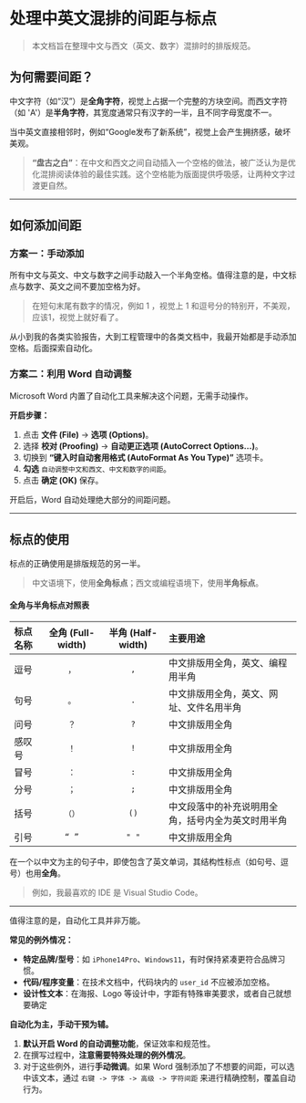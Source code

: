 # 处理中英文混排的间距与标点

> 本文档旨在整理中文与西文（英文、数字）混排时的排版规范。

## 为何需要间距？

中文字符（如“汉”）是**全角字符**，视觉上占据一个完整的方块空间。而西文字符（如 'A'）是**半角字符**，其宽度通常只有汉字的一半，且不同字母宽度不一。

当中英文直接相邻时，例如“Google发布了新系统”，视觉上会产生拥挤感，破坏美观。

> **“盘古之白”**：在中文和西文之间自动插入一个空格的做法，被广泛认为是优化混排阅读体验的最佳实践。这个空格能为版面提供呼吸感，让两种文字过渡更自然。

---

## 如何添加间距

### 方案一：手动添加

所有中文与英文、中文与数字之间手动敲入一个半角空格。值得注意的是，中文标点与数字、英文之间不要加空格为好。

> 在短句末尾有数字的情况，例如 1 ，视觉上 1 和逗号分的特别开，不美观，应该1，视觉上就好看了。

从小到我的各类实验报告，大到工程管理中的各类文档中，我最开始都是手动添加空格。后面探索自动化。

### 方案二：利用 Word 自动调整

Microsoft Word 内置了自动化工具来解决这个问题，无需手动操作。

**开启步骤：**

1.  点击 **文件 (File)** -> **选项 (Options)**。
2.  选择 **校对 (Proofing)** -> **自动更正选项 (AutoCorrect Options...)**。
3.  切换到 **“键入时自动套用格式 (AutoFormat As You Type)”** 选项卡。
4.  **勾选** `自动调整中文和西文、中文和数字的间距`。
5.  点击 **确定 (OK)** 保存。

开启后，Word 自动处理绝大部分的间距问题。

---

## 标点的使用

标点的正确使用是排版规范的另一半。

> 中文语境下，使用**全角标点**；西文或编程语境下，使用**半角标点**。

#### 全角与半角标点对照表

| 标点名称 | 全角 (Full-width) | 半角 (Half-width) | 主要用途 |
| :--- | :---: | :---: | :--- |
| 逗号 | `，` | `,` | 中文排版用全角，英文、编程用半角 |
| 句号 | `。` | `.` | 中文排版用全角，英文、网址、文件名用半角 |
| 问号 | `？` | `?` | 中文排版用全角 |
| 感叹号 | `！` | `!` | 中文排版用全角 |
| 冒号 | `：` | `:` | 中文排版用全角 |
| 分号 | `；` | `;` | 中文排版用全角 |
| 括号 | `（）` | `()` | 中文段落中的补充说明用全角，括号内全为英文时用半角 |
| 引号 | `“ ”` | `" "` | 中文排版用全角 |

在一个以中文为主的句子中，即使包含了英文单词，其结构性标点（如句号、逗号）也用**全角**。

> 例如，我最喜欢的 IDE 是 Visual Studio Code。

---

值得注意的是，自动化工具并非万能。

**常见的例外情况：**

-   **特定品牌/型号**：如 `iPhone14Pro`、`Windows11`，有时保持紧凑更符合品牌习惯。
-   **代码/程序变量**：在技术文档中，代码块内的 `user_id` 不应被添加空格。
-   **设计性文本**：在海报、Logo 等设计中，字距有特殊审美要求，或者自己就想要确定

**自动化为主，手动干预为辅。**

1.  **默认开启 Word 的自动调整功能**，保证效率和规范性。
2.  在撰写过程中，**注意需要特殊处理的例外情况**。
3.  对于这些例外，进行**手动微调**。如果 Word 强制添加了不想要的间距，可以选中该文本，通过 `右键 -> 字体 -> 高级 -> 字符间距` 来进行精确控制，覆盖自动行为。
